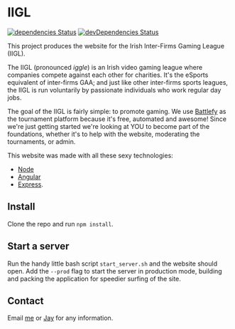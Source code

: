 # IIGL
[![dependencies Status](https://david-dm.org/daradermody/iigl/status.svg)](https://david-dm.org/daradermody/iigl)
[![devDependencies Status](https://david-dm.org/daradermody/iigl/dev-status.svg)](https://david-dm.org/daradermody/iigl?type=dev)

This project produces the website for the Irish Inter-Firms Gaming League (IIGL). 

The IIGL (pronounced _iggle_) is an Irish video gaming league where companies compete against each other for charities. It's the eSports equivalent of inter-firms GAA; and just like other inter-firms sports leagues, the IIGL is run voluntarily by passionate individuals who work regular day jobs.

The goal of the IIGL is fairly simple: to promote gaming. We use [Battlefy](https://battlefy.com/) as the tournament platform because it's free, automated and awesome! Since we're just getting started we're looking at YOU to become part of the foundations, whether it's to help with the website, moderating the tournaments, or admin.

This website was made with all these sexy technologies:
* [Node](https://github.com/nodejs/node)
* [Angular](https://github.com/angular/angular)
* [Express](https://github.com/expressjs/express).

## Install

Clone the repo and run `npm install`.

## Start a server

Run the handy little bash script `start_server.sh` and the website should open. Add the `--prod` flag to start the server in production mode, building and packing the application for speedier surfing of the site.

## Contact

Email [me](mailto:daradermody@gmail.com) or [Jay](mailto:jaybopper@hotmail.com) for any information.
